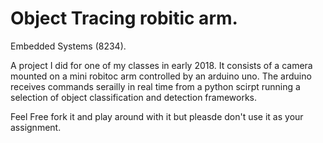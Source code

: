 # Object Tracing robitic arm.
Embedded Systems (8234).

A project I did for one of my classes in early 2018. 
It consists of a camera mounted on a mini robitoc arm controlled by an arduino uno. 
The arduino receives commands serailly in real time from a python scirpt running a selection of object classification and detection frameworks. 

Feel Free fork it and play around with it but pleasde don't use it as your assignment. 

